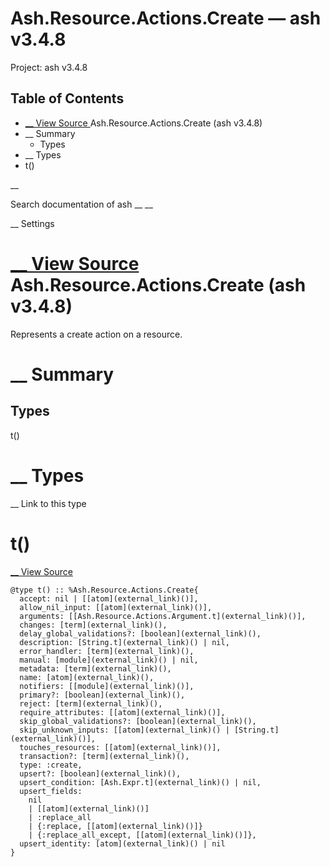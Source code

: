 # Ash.Resource.Actions.Create — ash v3.4.8

Project: ash v3.4.8

## Table of Contents

- [ __ View Source ](external_link) Ash.Resource.Actions.Create (ash v3.4.8)
- __ Summary
  - Types
- __ Types
- t()

__

Search documentation of ash __ __

__ Settings

#  [ __ View Source ](external_link) Ash.Resource.Actions.Create (ash v3.4.8)

Represents a create action on a resource.

#  __ Summary

##  Types

t()

#  __ Types

__ Link to this type

# t()

[ __ View Source ](external_link)
    
    
    @type t() :: %Ash.Resource.Actions.Create{
      accept: nil | [[atom](external_link)()],
      allow_nil_input: [[atom](external_link)()],
      arguments: [[Ash.Resource.Actions.Argument.t](external_link)()],
      changes: [term](external_link)(),
      delay_global_validations?: [boolean](external_link)(),
      description: [String.t](external_link)() | nil,
      error_handler: [term](external_link)(),
      manual: [module](external_link)() | nil,
      metadata: [term](external_link)(),
      name: [atom](external_link)(),
      notifiers: [[module](external_link)()],
      primary?: [boolean](external_link)(),
      reject: [term](external_link)(),
      require_attributes: [[atom](external_link)()],
      skip_global_validations?: [boolean](external_link)(),
      skip_unknown_inputs: [[atom](external_link)() | [String.t](external_link)()],
      touches_resources: [[atom](external_link)()],
      transaction?: [term](external_link)(),
      type: :create,
      upsert?: [boolean](external_link)(),
      upsert_condition: [Ash.Expr.t](external_link)() | nil,
      upsert_fields:
        nil
        | [[atom](external_link)()]
        | :replace_all
        | {:replace, [[atom](external_link)()]}
        | {:replace_all_except, [[atom](external_link)()]},
      upsert_identity: [atom](external_link)() | nil
    }
